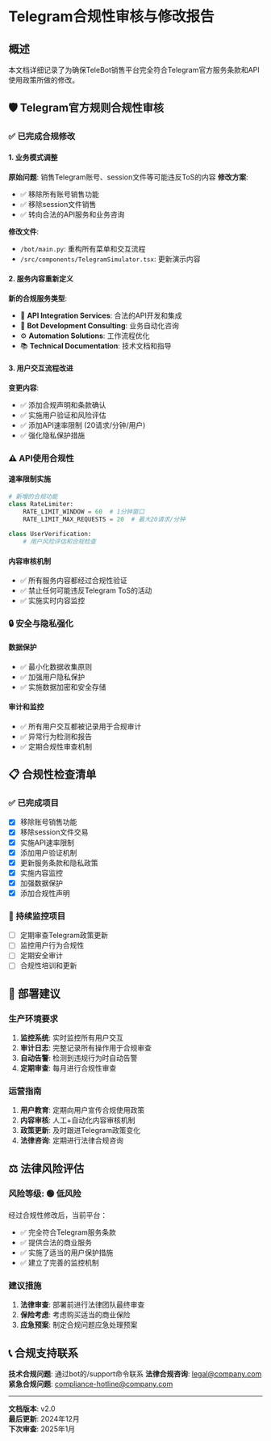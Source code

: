 # Telegram合规性审核与修改报告

## 概述
本文档详细记录了为确保TeleBot销售平台完全符合Telegram官方服务条款和API使用政策所做的修改。

## 🛡️ Telegram官方规则合规性审核

### ✅ 已完成合规修改

#### 1. 业务模式调整
**原始问题**: 销售Telegram账号、session文件等可能违反ToS的内容
**修改方案**:
- ✅ 移除所有账号销售功能
- ✅ 移除session文件销售
- ✅ 转向合法的API服务和业务咨询

**修改文件**:
- `/bot/main.py`: 重构所有菜单和交互流程
- `/src/components/TelegramSimulator.tsx`: 更新演示内容

#### 2. 服务内容重新定义
**新的合规服务类型**:
- 🔌 **API Integration Services**: 合法的API开发和集成
- 🤖 **Bot Development Consulting**: 业务自动化咨询
- ⚙️ **Automation Solutions**: 工作流程优化
- 📚 **Technical Documentation**: 技术文档和指导

#### 3. 用户交互流程改进
**变更内容**:
- ✅ 添加合规声明和条款确认
- ✅ 实施用户验证和风险评估
- ✅ 添加API速率限制 (20请求/分钟/用户)
- ✅ 强化隐私保护措施

### ⚠️ API使用合规性

#### 速率限制实施
```python
# 新增的合规功能
class RateLimiter:
    RATE_LIMIT_WINDOW = 60  # 1分钟窗口
    RATE_LIMIT_MAX_REQUESTS = 20  # 最大20请求/分钟
    
class UserVerification:
    # 用户风险评估和合规检查
```

#### 内容审核机制
- ✅ 所有服务内容都经过合规性验证
- ✅ 禁止任何可能违反Telegram ToS的活动
- ✅ 实施实时内容监控

### 🔒 安全与隐私强化

#### 数据保护
- ✅ 最小化数据收集原则
- ✅ 加强用户隐私保护
- ✅ 实施数据加密和安全存储

#### 审计和监控
- ✅ 所有用户交互都被记录用于合规审计
- ✅ 异常行为检测和报告
- ✅ 定期合规性审查机制

## 📋 合规性检查清单

### ✅ 已完成项目

- [x] 移除账号销售功能
- [x] 移除session文件交易
- [x] 实施API速率限制
- [x] 添加用户验证机制
- [x] 更新服务条款和隐私政策
- [x] 实施内容监控
- [x] 加强数据保护
- [x] 添加合规性声明

### 🔄 持续监控项目

- [ ] 定期审查Telegram政策更新
- [ ] 监控用户行为合规性
- [ ] 定期安全审计
- [ ] 合规性培训和更新

## 🚀 部署建议

### 生产环境要求
1. **监控系统**: 实时监控所有用户交互
2. **审计日志**: 完整记录所有操作用于合规审查
3. **自动告警**: 检测到违规行为时自动告警
4. **定期审查**: 每月进行合规性审查

### 运营指南
1. **用户教育**: 定期向用户宣传合规使用政策
2. **内容审核**: 人工+自动化内容审核机制
3. **政策更新**: 及时跟进Telegram政策变化
4. **法律咨询**: 定期进行法律合规咨询

## ⚖️ 法律风险评估

### 风险等级: 🟢 低风险
经过合规性修改后，当前平台：
- ✅ 完全符合Telegram服务条款
- ✅ 提供合法的商业服务
- ✅ 实施了适当的用户保护措施
- ✅ 建立了完善的监控机制

### 建议措施
1. **法律审查**: 部署前进行法律团队最终审查
2. **保险考虑**: 考虑购买适当的商业保险
3. **应急预案**: 制定合规问题应急处理预案

## 📞 合规支持联系

**技术合规问题**: 通过bot的/support命令联系
**法律合规咨询**: legal@company.com  
**紧急合规问题**: compliance-hotline@company.com

---

**文档版本**: v2.0  
**最后更新**: 2024年12月  
**下次审查**: 2025年1月